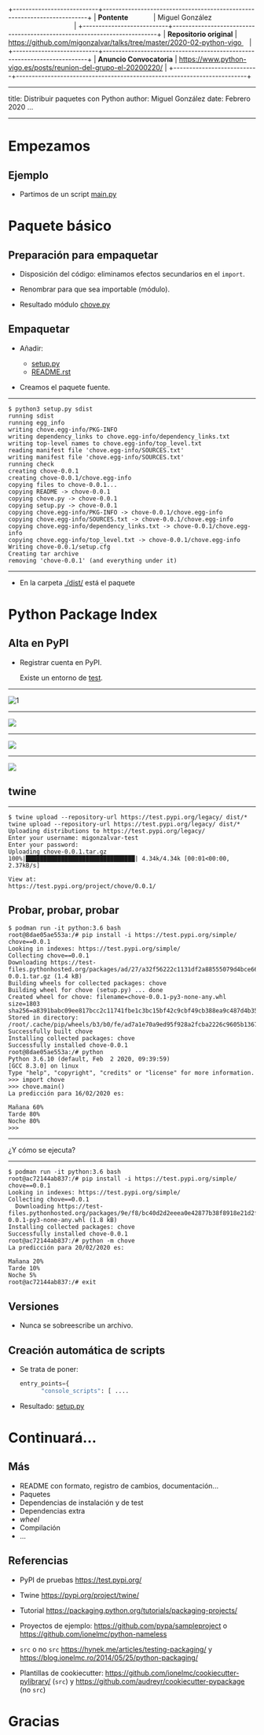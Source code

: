 +---------------------------+-------------------------------------------------------------------------+
| **Pontente**              | Miguel González                                                         |
+---------------------------+-------------------------------------------------------------------------+
| **Repositorio original**  | https://github.com/migonzalvar/talks/tree/master/2020-02-python-vigo    |
+---------------------------+-------------------------------------------------------------------------+
| **Anuncio Convocatoria**  | https://www.python-vigo.es/posts/reunion-del-grupo-el-20200220/         |
+---------------------------+-------------------------------------------------------------------------+

---
title: Distribuir paquetes con Python
author: Miguel González
date: Febrero 2020
...

------

# Empezamos

## Ejemplo

- Partimos de un script [main.py](01-script/main.py)

# Paquete básico

## Preparación para empaquetar

- Disposición del código: eliminamos efectos secundarios en el `import`.

- Renombrar para que sea importable (módulo).

- Resultado módulo [chove.py](02-modulo/chove.py)

## Empaquetar

- Añadir:

  - [setup.py](03-setup/setup.py)
  - [README.rst](03-setup/README.rst)

- Creamos el paquete fuente.

------

```console
$ python3 setup.py sdist
running sdist
running egg_info
writing chove.egg-info/PKG-INFO
writing dependency_links to chove.egg-info/dependency_links.txt
writing top-level names to chove.egg-info/top_level.txt
reading manifest file 'chove.egg-info/SOURCES.txt'
writing manifest file 'chove.egg-info/SOURCES.txt'
running check
creating chove-0.0.1
creating chove-0.0.1/chove.egg-info
copying files to chove-0.0.1...
copying README -> chove-0.0.1
copying chove.py -> chove-0.0.1
copying setup.py -> chove-0.0.1
copying chove.egg-info/PKG-INFO -> chove-0.0.1/chove.egg-info
copying chove.egg-info/SOURCES.txt -> chove-0.0.1/chove.egg-info
copying chove.egg-info/dependency_links.txt -> chove-0.0.1/chove.egg-info
copying chove.egg-info/top_level.txt -> chove-0.0.1/chove.egg-info
Writing chove-0.0.1/setup.cfg
Creating tar archive
removing 'chove-0.0.1' (and everything under it)
```

------

- En la carpeta [./dist/](03-setup/dist/) está el paquete

# Python Package Index

## Alta en PyPI

- Registrar cuenta en PyPI.

  Existe un entorno de [test](https://test.pypi.org/).

------

![1](04-pypi/01-Index.png)

------

![](04-pypi/02-Log-in.png)

------

![](04-pypi/03-Your-projects.png)

------

![](04-pypi/05-Add-API-token.png)

## twine

------

```console
$ twine upload --repository-url https://test.pypi.org/legacy/ dist/*
twine upload --repository-url https://test.pypi.org/legacy/ dist/*
Uploading distributions to https://test.pypi.org/legacy/
Enter your username: migonzalvar-test
Enter your password:
Uploading chove-0.0.1.tar.gz
100%|███████████████████████████████| 4.34k/4.34k [00:01<00:00, 2.37kB/s]

View at:
https://test.pypi.org/project/chove/0.0.1/
```

## Probar, probar, probar

```console
$ podman run -it python:3.6 bash
root@8dae05ae553a:/# pip install -i https://test.pypi.org/simple/ chove==0.0.1
Looking in indexes: https://test.pypi.org/simple/
Collecting chove==0.0.1
Downloading https://test-files.pythonhosted.org/packages/ad/27/a32f56222c1131df2a88555079d4bce66e0576c277231721d2eb139fa556/chove-0.0.1.tar.gz (1.4 kB)
Building wheels for collected packages: chove
Building wheel for chove (setup.py) ... done
Created wheel for chove: filename=chove-0.0.1-py3-none-any.whl size=1803 sha256=a8391babc09ee817bcc2c11741fbe1c3bc15bf42c9cbf49cb388ea9c487d4b35
Stored in directory: /root/.cache/pip/wheels/b3/b0/fe/ad7a1e70a9ed95f928a2fcba2226c9605b136731b66fa487e7
Successfully built chove
Installing collected packages: chove
Successfully installed chove-0.0.1
root@8dae05ae553a:/# python
Python 3.6.10 (default, Feb  2 2020, 09:39:59)
[GCC 8.3.0] on linux
Type "help", "copyright", "credits" or "license" for more information.
>>> import chove
>>> chove.main()
La predicción para 16/02/2020 es:

Mañana 60%
Tarde 80%
Noche 80%
>>>
```

------

¿Y cómo se ejecuta?

------

```console
$ podman run -it python:3.6 bash
root@ac72144ab837:/# pip install -i https://test.pypi.org/simple/ chove==0.0.1
Looking in indexes: https://test.pypi.org/simple/
Collecting chove==0.0.1
  Downloading https://test-files.pythonhosted.org/packages/9e/f8/bc40d2d2eeea0e42877b38f8918e21d2fc3b69fb8ce885fc95e0fa5f4cf7/chove-0.0.1-py3-none-any.whl (1.8 kB)
Installing collected packages: chove
Successfully installed chove-0.0.1
root@ac72144ab837:/# python -m chove
La predicción para 20/02/2020 es:

Mañana 20%
Tarde 10%
Noche 5%
root@ac72144ab837:/# exit
```

## Versiones

- Nunca se sobreescribe un archivo.

## Creación automática de scripts

- Se trata de poner:

  ```python
  entry_points={
        "console_scripts": [ ....
  ```

- Resultado: [setup.py](05-entry_points/setup.py)

# Continuará...

## Más

- README con formato, registro de cambios, documentación...
- Paquetes
- Dependencias de instalación y de test
- Dependencias extra
- _wheel_
- Compilación
- ...

## Referencias

- PyPI de pruebas https://test.pypi.org/

- Twine https://pypi.org/project/twine/

- Tutorial https://packaging.python.org/tutorials/packaging-projects/

- Proyectos de ejemplo: https://github.com/pypa/sampleproject
  o https://github.com/ionelmc/python-nameless

- `src` o no `src` https://hynek.me/articles/testing-packaging/ y
  https://blog.ionelmc.ro/2014/05/25/python-packaging/

- Plantillas de cookiecutter:
  https://github.com/ionelmc/cookiecutter-pylibrary/ (`src`)
  y https://github.com/audreyr/cookiecutter-pypackage (no `src`)

# Gracias
